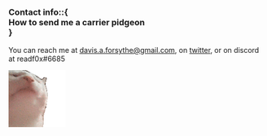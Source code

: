### <div class="head-wrapper"><span class="head pe-1">Contact info</span><span class="green pe-1">::</span><span class="blue pe-1">{</span><div class="subhead">How to send me a carrier pidgeon</div><span class="blue">}</span></div>

You can reach me at [davis.a.forsythe@gmail.com](mailto:davis.a.forsythe@gmail.com), on [twitter](https://twitter.com/messages/compose?recipient_id=1279457739983532038), or on discord at readf0x#6685

![catJAM](/src/assets/catJAM.webp)
